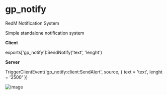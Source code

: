 # gp_notify
RedM Notification System

Simple standalone notification system


**Client**

exports['gp_notify']:SendNotify('text', 'lenght')

**Server** 

TriggerClientEvent('gp_notify:client:SendAlert', source, { text = 'text', lenght = '2500' })

![image](https://user-images.githubusercontent.com/32245941/188022220-41918f91-1b6b-4096-a1c4-cdd21add255c.png)
